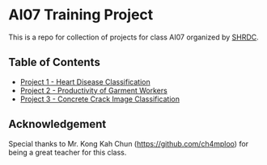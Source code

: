 # AI07 Training Project
This is a repo for collection of projects for class AI07 organized by [SHRDC](https://www.shrdc.org.my/).

## Table of Contents
* [Project 1 - Heart Disease Classification](https://github.com/illusionikx/AI07_training_projects/tree/main/Project%201%20-%20Heart%20Disease%20Classification)
* [Project 2 - Productivity of Garment Workers](https://github.com/illusionikx/AI07_training_projects/tree/main/Project%202%20-%20Productivity%20Prediction%20of%20Garment%20Employees)
* [Project 3 - Concrete Crack Image Classification](https://github.com/illusionikx/AI07_training_projects/tree/main/Project%203%20-%20Concrete%20Crack%20Image%20Classification)

## Acknowledgement
Special thanks to Mr. Kong Kah Chun (https://github.com/ch4mploo) for being a great teacher for this class.
